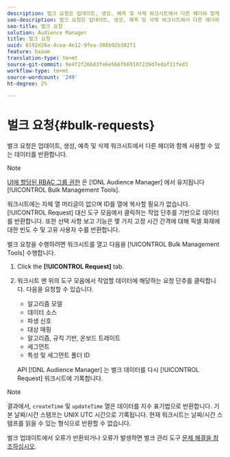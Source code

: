 ```yaml
---
description: 벌크 요청은 업데이트, 생성, 예측 및 삭제 워크시트에서 다른 헤더와 함께 사용할 수 있는 데이터를 반환합니다.
seo-description: 벌크 요청은 업데이트, 생성, 예측 및 삭제 워크시트에서 다른 헤더와 함께 사용할 수 있는 데이터를 반환합니다.
seo-title: 벌크 요청
solution: Audience Manager
title: 벌크 요청
uuid: 0192d26a-4cea-4e12-9fea-388b92b382f1
feature: baaam
translation-type: tm+mt
source-git-commit: 9e4f2f26b83fe6e5b6f669107239d7edaf11fed3
workflow-type: tm+mt
source-wordcount: '249'
ht-degree: 2%

---
```



# 벌크 요청{#bulk-requests}

벌크 요청은 업데이트, 생성, 예측 및 삭제 워크시트에서 다른 헤더와 함께 사용할 수 있는 데이터를 반환합니다.

<!-- 

t_bulk_requests.xml

 -->

>[!NOTE]
>
>[UI에 할당된 RBAC 그룹 권한](../../features/administration/administration-overview.md) 은 [!DNL Audience Manager] 에서 유지됩니다 [!UICONTROL Bulk Management Tools].

워크시트에는 자체 열 머리글이 없으며 ID를 열에 복사할 필요가 없습니다. [!UICONTROL Request] 대신 도구 모음에서 클릭하는 작업 단추를 기반으로 데이터를 반환합니다. 또한 선택 사항 보고 기능은 몇 가지 고정 시간 간격에 대해 픽셀 화재에 대한 빈도 수 및 고유 사용자 수를 반환합니다.

벌크 요청을 수행하려면 워크시트를 열고 다음을 [!UICONTROL Bulk Management Tools] 수행합니다.

1. Click the **[!UICONTROL Request]** tab.
2. 워크시트 맨 위의 도구 모음에서 작업할 데이터에 해당하는 요청 단추를 클릭합니다. 다음을 요청할 수 있습니다.

   * 알고리즘 모델
   * 데이터 소스
   * 파생 신호
   * 대상 매핑
   * 알고리즘, 규칙 기반, 온보드 트레이트
   * 세그먼트
   * 특성 및 세그먼트 폴더 ID

   API [!DNL Audience Manager] 는 벌크 데이터를 다시 [!UICONTROL Request] 워크시트에 기록합니다.

>[!NOTE]
>
>결과에서, `createTime` 및 `updateTime` 열은 데이터를 지수 표기법으로 반환합니다. 기본 날짜/시간 스탬프는 UNIX UTC 시간으로 기록됩니다. 현재 워크시트는 날짜/시간 스탬프를 읽을 수 있는 형식으로 반환할 수 없습니다.

벌크 업데이트에서 오류가 반환되거나 오류가 발생하면 벌크 관리 도구 [문제 해결을 참조하십시오](../../reference/bulk-management-tools/bulk-troubleshooting.md).
